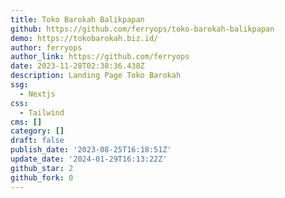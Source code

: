 ```yaml
---
title: Toko Barokah Balikpapan
github: https://github.com/ferryops/toko-barokah-balikpapan
demo: https://tokobarokah.biz.id/
author: ferryops
author_link: https://github.com/ferryops
date: 2023-11-28T02:38:36.438Z
description: Landing Page Toko Barokah
ssg:
  - Nextjs
css:
  - Tailwind
cms: []
category: []
draft: false
publish_date: '2023-08-25T16:18:51Z'
update_date: '2024-01-29T16:13:22Z'
github_star: 2
github_fork: 0
---
```

